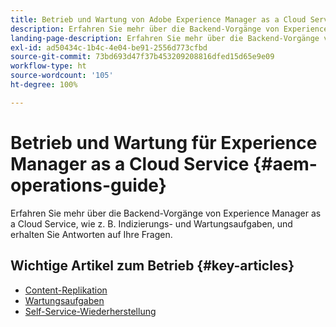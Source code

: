 ```yaml
---
title: Betrieb und Wartung von Adobe Experience Manager as a Cloud Service
description: Erfahren Sie mehr über die Backend-Vorgänge von Experience Manager as a Cloud Service, wie z. B. Indizierungs- und Wartungsaufgaben, und erhalten Sie Antworten auf Ihre Fragen.
landing-page-description: Erfahren Sie mehr über die Backend-Vorgänge von Experience Manager as a Cloud Service, wie z. B. Indizierungs- und Wartungsaufgaben, und erhalten Sie Antworten auf Ihre Fragen.
exl-id: ad50434c-1b4c-4e04-be91-2556d773cfbd
source-git-commit: 73bd693d47f37b453209208816dfed15d65e9e09
workflow-type: ht
source-wordcount: '105'
ht-degree: 100%

---
```



# Betrieb und Wartung für Experience Manager as a Cloud Service {#aem-operations-guide}

Erfahren Sie mehr über die Backend-Vorgänge von Experience Manager as a Cloud Service, wie z. B. Indizierungs- und Wartungsaufgaben, und erhalten Sie Antworten auf Ihre Fragen.

## Wichtige Artikel zum Betrieb {#key-articles}

* [Content-Replikation](replication.md)
* [Wartungsaufgaben](maintenance.md)
* [Self-Service-Wiederherstellung](restore.md)

